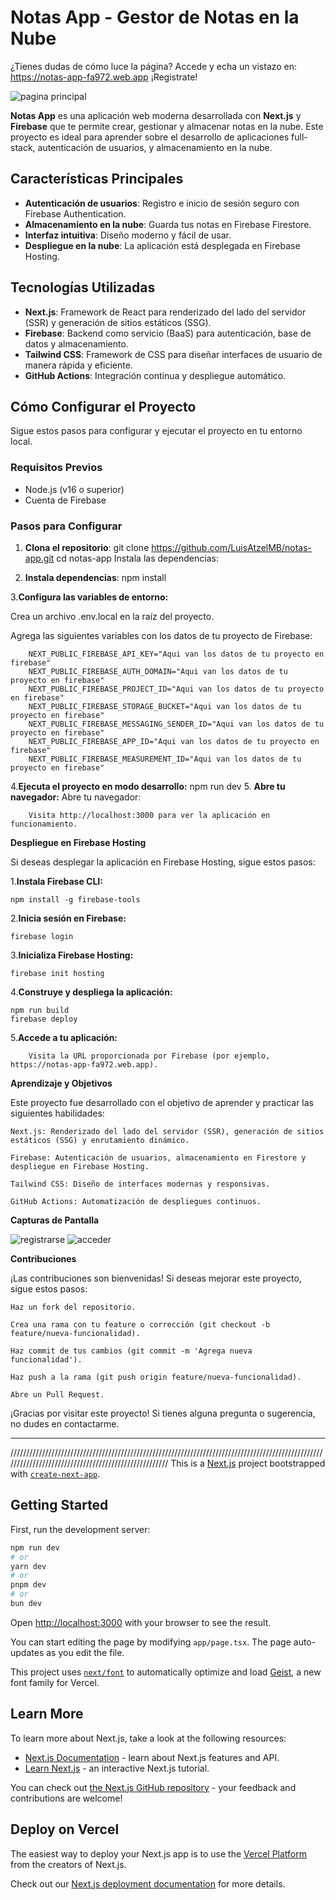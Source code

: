# Notas App - Gestor de Notas en la Nube
¿Tienes dudas de cómo luce la página?
Accede y echa un vistazo en: https://notas-app-fa972.web.app
¡Registrate!

![pagina principal](https://github.com/user-attachments/assets/df269e6c-3a2d-4bbf-82ef-fc54173003bb)


**Notas App** es una aplicación web moderna desarrollada con **Next.js** y **Firebase** que te permite crear, gestionar y almacenar notas en la nube. Este proyecto es ideal para aprender sobre el desarrollo de aplicaciones full-stack, autenticación de usuarios, y almacenamiento en la nube.

## Características Principales

- **Autenticación de usuarios**: Registro e inicio de sesión seguro con Firebase Authentication.
- **Almacenamiento en la nube**: Guarda tus notas en Firebase Firestore.
- **Interfaz intuitiva**: Diseño moderno y fácil de usar.
- **Despliegue en la nube**: La aplicación está desplegada en Firebase Hosting.

## Tecnologías Utilizadas

- **Next.js**: Framework de React para renderizado del lado del servidor (SSR) y generación de sitios estáticos (SSG).
- **Firebase**: Backend como servicio (BaaS) para autenticación, base de datos y almacenamiento.
- **Tailwind CSS**: Framework de CSS para diseñar interfaces de usuario de manera rápida y eficiente.
- **GitHub Actions**: Integración continua y despliegue automático.

## Cómo Configurar el Proyecto

Sigue estos pasos para configurar y ejecutar el proyecto en tu entorno local.

### Requisitos Previos

- Node.js (v16 o superior)
- Cuenta de Firebase

### Pasos para Configurar

1. **Clona el repositorio**:
   git clone https://github.com/LuisAtzelMB/notas-app.git
   cd notas-app
    Instala las dependencias:
    
2. **Instala dependencias**:
    npm install

3.**Configura las variables de entorno:**

   Crea un archivo .env.local en la raíz del proyecto.

   Agrega las siguientes variables con los datos de tu proyecto de Firebase:
       

        NEXT_PUBLIC_FIREBASE_API_KEY="Aqui van los datos de tu proyecto en firebase"
        NEXT_PUBLIC_FIREBASE_AUTH_DOMAIN="Aqui van los datos de tu proyecto en firebase"
        NEXT_PUBLIC_FIREBASE_PROJECT_ID="Aqui van los datos de tu proyecto en firebase"
        NEXT_PUBLIC_FIREBASE_STORAGE_BUCKET="Aqui van los datos de tu proyecto en firebase"
        NEXT_PUBLIC_FIREBASE_MESSAGING_SENDER_ID="Aqui van los datos de tu proyecto en firebase"
        NEXT_PUBLIC_FIREBASE_APP_ID="Aqui van los datos de tu proyecto en firebase"
        NEXT_PUBLIC_FIREBASE_MEASUREMENT_ID="Aqui van los datos de tu proyecto en firebase"

4.**Ejecuta el proyecto en modo desarrollo:**
    npm run dev
5. **Abre tu navegador:**
    Abre tu navegador:

        Visita http://localhost:3000 para ver la aplicación en funcionamiento.

**Despliegue en Firebase Hosting**

Si deseas desplegar la aplicación en Firebase Hosting, sigue estos pasos:

1.**Instala Firebase CLI:**
   

    npm install -g firebase-tools

2.**Inicia sesión en Firebase:**
    

    firebase login

3.**Inicializa Firebase Hosting:**
    

    firebase init hosting

4.**Construye y despliega la aplicación:**
    

    npm run build
    firebase deploy

5.**Accede a tu aplicación:**

        Visita la URL proporcionada por Firebase (por ejemplo, https://notas-app-fa972.web.app).

**Aprendizaje y Objetivos**

Este proyecto fue desarrollado con el objetivo de aprender y practicar las siguientes habilidades:

    Next.js: Renderizado del lado del servidor (SSR), generación de sitios estáticos (SSG) y enrutamiento dinámico.

    Firebase: Autenticación de usuarios, almacenamiento en Firestore y despliegue en Firebase Hosting.

    Tailwind CSS: Diseño de interfaces modernas y responsivas.

    GitHub Actions: Automatización de despliegues continuos.

**Capturas de Pantalla**

![registrarse](https://github.com/user-attachments/assets/f02cf4e4-79fa-4f29-9779-3857cd12b8be)
![acceder](https://github.com/user-attachments/assets/be798079-798d-4556-912a-39cc5417b489)


**Contribuciones**

¡Las contribuciones son bienvenidas! Si deseas mejorar este proyecto, sigue estos pasos:

    Haz un fork del repositorio.

    Crea una rama con tu feature o corrección (git checkout -b feature/nueva-funcionalidad).

    Haz commit de tus cambios (git commit -m 'Agrega nueva funcionalidad').

    Haz push a la rama (git push origin feature/nueva-funcionalidad).

    Abre un Pull Request.


¡Gracias por visitar este proyecto! Si tienes alguna pregunta o sugerencia, no dudes en contactarme.


---

/////////////////////////////////////////////////////////////////////////////////////////////////////////////////////////////////////////////////////
This is a [Next.js](https://nextjs.org) project bootstrapped with [`create-next-app`](https://nextjs.org/docs/app/api-reference/cli/create-next-app).

## Getting Started

First, run the development server:

```bash
npm run dev
# or
yarn dev
# or
pnpm dev
# or
bun dev
```

Open [http://localhost:3000](http://localhost:3000) with your browser to see the result.

You can start editing the page by modifying `app/page.tsx`. The page auto-updates as you edit the file.

This project uses [`next/font`](https://nextjs.org/docs/app/building-your-application/optimizing/fonts) to automatically optimize and load [Geist](https://vercel.com/font), a new font family for Vercel.

## Learn More

To learn more about Next.js, take a look at the following resources:

- [Next.js Documentation](https://nextjs.org/docs) - learn about Next.js features and API.
- [Learn Next.js](https://nextjs.org/learn) - an interactive Next.js tutorial.

You can check out [the Next.js GitHub repository](https://github.com/vercel/next.js) - your feedback and contributions are welcome!

## Deploy on Vercel

The easiest way to deploy your Next.js app is to use the [Vercel Platform](https://vercel.com/new?utm_medium=default-template&filter=next.js&utm_source=create-next-app&utm_campaign=create-next-app-readme) from the creators of Next.js.

Check out our [Next.js deployment documentation](https://nextjs.org/docs/app/building-your-application/deploying) for more details.
